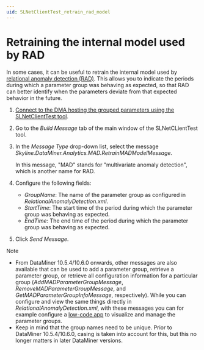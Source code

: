 ```yaml
---
uid: SLNetClientTest_retrain_rad_model
---
```


# Retraining the internal model used by RAD

In some cases, it can be useful to retrain the internal model used by [relational anomaly detection (RAD)](xref:Relational_anomaly_detection). This allows you to indicate the periods during which a parameter group was behaving as expected, so that RAD can better identify when the parameters deviate from that expected behavior in the future.

1. [Connect to the DMA hosting the grouped parameters using the SLNetClientTest tool](xref:Connecting_to_a_DMA_with_the_SLNetClientTest_tool).

1. Go to the *Build Message* tab of the main window of the SLNetCLientTest tool.

1. In the *Message Type* drop-down list, select the message *Skyline.DataMiner.Analytics.MAD.RetrainMADModelMessage*.

   In this message, "MAD" stands for "multivariate anomaly detection", which is another name for RAD.

1. Configure the following fields:

   - *GroupName*: The name of the parameter group as configured in *RelationalAnomalyDetection.xml*.
   - *StartTime*: The start time of the period during which the parameter group was behaving as expected.
   - *EndTime*: The end time of the period during which the parameter group was behaving as expected.

1. Click *Send Message*.

> [!NOTE]
>
> - From DataMiner 10.5.4/10.6.0 onwards, other messages are also available that can be used to add a parameter group, retrieve a parameter group, or retrieve all configuration information for a particular group (*AddMADParameterGroupMessage*, *RemoveMADParameterGroupMessage*, and *GetMADParameterGroupInfoMessage*, respectively). While you can configure and view the same things directly in *RelationalAnomalyDetection.xml*, with these messages you can for example configure a [low-code app](xref:Application_framework) to visualize and manage the parameter groups.<!-- RN 42181 -->
> - Keep in mind that the group names need to be unique. Prior to DataMiner 10.5.4/10.6.0, casing is taken into account for this, but this no longer matters in later DataMiner versions.<!-- RN 42276 -->
